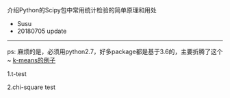介绍Python的Scipy包中常用统计检验的简单原理和用处
- Susu
- 20180705 update
---
ps: 麻烦的是，必须用python2.7，好多package都是基于3.6的，主要折腾了这个~
[k-means的例子](https://blog.csdn.net/svjr6ggczuj96oyuo/article/details/80504484)


1.t-test


2.chi-square test